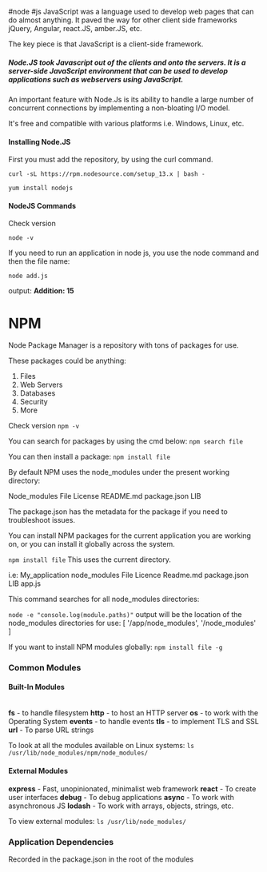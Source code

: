 
#node #js 
JavaScript was a language used to develop web pages that can do almost anything. It paved the way for other client side frameworks jQuery, Angular, react.JS, amber.JS, etc.

The key piece is that JavaScript is a client-side framework.

##### Node.JS took Javascript out of the clients and onto the servers. It is a server-side JavaScript environment that can be used to develop applications such as webservers using JavaScript.

An important feature with Node.Js is its ability to handle a large number of concurrent connections by implementing a non-bloating I/O model.

It's free and compatible with various platforms i.e. Windows, Linux, etc.

#### Installing Node.JS

First you must add the repository, by using the curl command.

`curl -sL https://rpm.nodesource.com/setup_13.x | bash -`

`yum install nodejs`

#### NodeJS Commands

Check version

`node -v`

If you need to run an application in node js, you use the node command and then the file name:

`node add.js`

output:
**Addition: 15** 


# NPM 

Node Package Manager is a repository with tons of packages for use.

These packages could be anything:
1. Files
2. Web Servers
3. Databases
4. Security
5. More

Check version
`npm -v`


You can search for packages by using the cmd below:
`npm search file`

You can then install a package:
`npm install file`

By default NPM uses the node_modules under the present working directory:

Node_modules
	File
		License
		README.md
		package.json
		LIB

The package.json has the metadata for the package if you need to troubleshoot issues.

You can install NPM packages for the current application you are working on, or you can install it globally across the system.

`npm install file`
This uses the current directory.

i.e:
My_application
	node_modules
		File
			Licence
			Readme.md
			package.json
			LIB
	app.js

This command searches for all node_modules directories:

`node -e "console.log(module.paths)"`
output will be the location of the node_modules directories for use:
[ '/app/node_modules', '/node_modules' ]

If you want to install NPM modules globally:
`npm install file -g`


### Common Modules

#### Built-In Modules
\
**fs** - to handle filesystem
**http** - to host an HTTP server
**os** - to work with the Operating System
**events** - to handle events
**tls** - to implement TLS and SSL
**url** - To parse URL strings


To look at all the modules available on Linux systems:
`ls /usr/lib/node_modules/npm/node_modules/`

#### External Modules
**express** - Fast, unopinionated, minimalist web framework
**react** - To create user interfaces
**debug** - To debug applications
**async** - To work with asynchronous JS
**lodash** - To work with arrays, objects, strings, etc.

To view external modules:
`ls /usr/lib/node_modules/`

### Application Dependencies

Recorded in the package.json in the root of the modules



